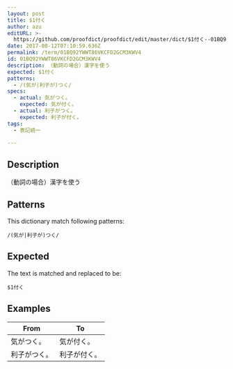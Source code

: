 ```yaml
---
layout: post
title: $1付く
author: azu
editURL: >-
  https://github.com/proofdict/proofdict/edit/master/dict/$1付く--01BQ92YWWT86VKCFD2GCM3KWV4.yml
date: 2017-08-12T07:10:59.636Z
permalink: /term/01BQ92YWWT86VKCFD2GCM3KWV4
id: 01BQ92YWWT86VKCFD2GCM3KWV4
description: （動詞の場合）漢字を使う
expected: $1付く
patterns:
  - /(気が|利子が)つく/
specs:
  - actual: 気がつく。
    expected: 気が付く。
  - actual: 利子がつく。
    expected: 利子が付く。
tags:
  - 表記統一

---
```


## Description

（動詞の場合）漢字を使う

## Patterns

This dictionary match following patterns:

    /(気が|利子が)つく/

## Expected

The text is matched and replaced to be:

    $1付く

## Examples

| From   | To     |
| ------ | ------ |
| 気がつく。  | 気が付く。  |
| 利子がつく。 | 利子が付く。 |
